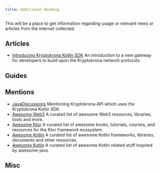 ```yaml
---
title: Additional Reading
---
```


This will be a place to get information regarding usage or relevant news or articles from the internet collected.

## Articles

- [Introducing Kryptokrona Kotlin SDK](#) An introduction to a new gateway for developers to build upon the Kryptokrona network protocols.

## Guides


## Mentions

- [JavaDiscussions](https://twitter.com/JavaDiscussions/status/1643289715141931009) Mentioning Kryptokrona API which uses the Kryptokrona Kotlin SDK.
- [Awesome Web3](https://awesome-web3.com/#sdk) A curated list of awesome Web3 resources, libraries, tools and more.
- [Awesome Ktor](https://github.com/mjovanc/awesome-ktor) A curated list of awesome books, tutorials, courses, and resources for the Ktor framework ecosystem.
- [Awesome Kotlin](https://github.com/mcxiaoke/awesome-kotlin#libraries) A curated list of awesome Kotlin frameworks, libraries, documents and other resources.
- [Awesome Kotlin](https://kotlin.link/?q=dsl#libraries/frameworks-misc) A curated list of awesome Kotlin related stuff Inspired by awesome-java.

## Misc
